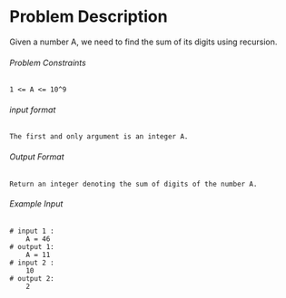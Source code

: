 # Problem Description

Given a number A, we need to find the sum of its digits using recursion.

###### Problem Constraints

```
1 <= A <= 10^9
```

###### input format

``` 
The first and only argument is an integer A.
```

###### Output Format

```
Return an integer denoting the sum of digits of the number A.
```

###### Example Input

```
# input 1 : 
    A = 46
# output 1: 
    A = 11
# input 2 : 
    10
# output 2: 
    2
```

